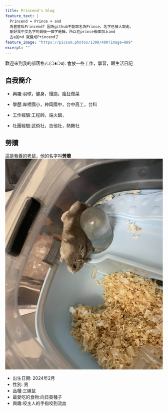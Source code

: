 ```yaml
---
title: Princend's blog
feature_text: |
  Princend = Prince + and
  為甚麼叫Princend? 因為github不能取名為Prince，名字已被人取走。
  剛好我中文名字的最後一個字是翰，所以在prince後面加上and
  去a加nd 就變成Princend了
feature_image: "https://picsum.photos/1300/400?image=989"
excerpt: ""
---
```


歡迎來到我的部落格ㄛ(❍ᴥ❍ʋ).
會放一些工作，學習，跟生活日記

## 自我簡介
- 興趣:羽球，健身，慢跑，瘋狂做菜
- 學歷:岸裡國小，神岡國中，台中高工，台科
- 工作經驗:工程師，端火鍋，

- 社團經驗:武術社，吉他社，熱舞社


## 勞贖
這是我養的老鼠，他的名字叫**勞贖**
 ![mouse](assets/mouse.jpg)

* 出生日期:
  2024年2月
* 性別:
  男
* 品種:三線鼠
* 最愛吃的食物:向日葵種子
* 興趣:咬主人的手指咬到流血     
